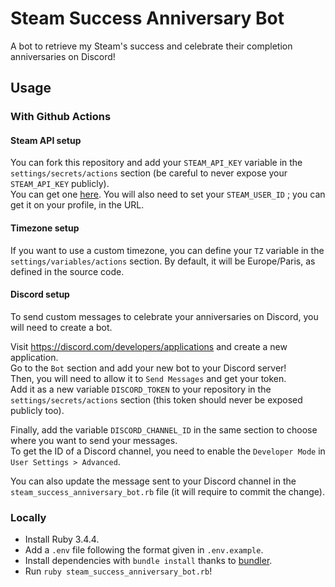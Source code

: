 # Steam Success Anniversary Bot

A bot to retrieve my Steam's success and celebrate their completion anniversaries on Discord!

## Usage

### With Github Actions

#### Steam API setup

You can fork this repository and add your `STEAM_API_KEY` variable in the `settings/secrets/actions` section (be careful to never expose your `STEAM_API_KEY` publicly).  
You can get one [here](https://steamcommunity.com/dev/apikey).
You will also need to set your `STEAM_USER_ID` ; you can get it on your profile, in the URL.

#### Timezone setup

If you want to use a custom timezone, you can define your `TZ` variable in the `settings/variables/actions` section. By default, it will be Europe/Paris, as defined in the source code.

#### Discord setup

To send custom messages to celebrate your anniversaries on Discord, you will need to create a bot.

Visit https://discord.com/developers/applications and create a new application.  
Go to the `Bot` section and add your new bot to your Discord server!  
Then, you will need to allow it to `Send Messages` and get your token.  
Add it as a new variable `DISCORD_TOKEN` to your repository in the `settings/secrets/actions` section (this token should never be exposed publicly too).

Finally, add the variable `DISCORD_CHANNEL_ID` in the same section to choose where you want to send your messages.  
To get the ID of a Discord channel, you need to enable the `Developer Mode` in `User Settings > Advanced`.

You can also update the message sent to your Discord channel in the `steam_success_anniversary_bot.rb` file (it will require to commit the change).

### Locally

- Install Ruby 3.4.4.
- Add a `.env` file following the format given in `.env.example`.
- Install dependencies with `bundle install` thanks to [bundler](https://bundler.io/). 
- Run `ruby steam_success_anniversary_bot.rb`!
